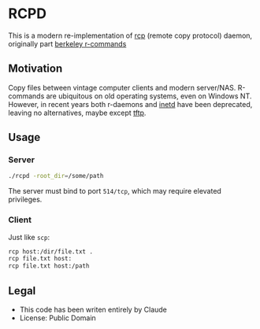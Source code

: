 # RCPD

This is a modern re-implementation of [rcp](https://linux.die.net/man/1/rcp) (remote copy protocol) daemon, originally part [berkeley r-commands](https://en.wikipedia.org/wiki/Berkeley_r-commands)

## Motivation

Copy files between vintage computer clients and modern server/NAS. R-commands are ubiquitous on old operating systems, even on Windows NT. However, in recent years both r-daemons and [inetd](https://en.wikipedia.org/wiki/Inetd) have
been deprecated, leaving no alternatives, maybe except [tftp](https://en.wikipedia.org/wiki/Trivial_File_Transfer_Protocol).

## Usage

### Server

```sh
./rcpd -root_dir=/some/path
```

The server must bind to port `514/tcp`, which may require elevated privileges.

### Client

Just like `scp`:

```sh
rcp host:/dir/file.txt .
rcp file.txt host:
rcp file.txt host:/path
```

## Legal

- This code has been writen entirely by Claude
- License: Public Domain
